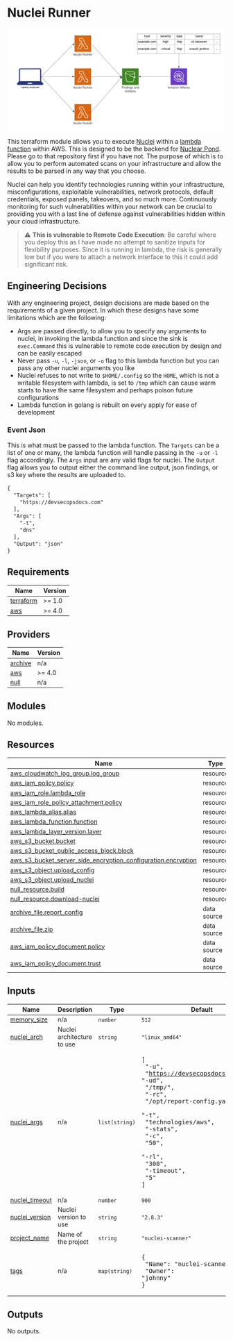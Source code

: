 # Nuclei Runner

![Infrastructure](/static/infrastructure.png)

This terraform module allows you to execute [Nuclei](https://github.com/projectdiscovery/nuclei) within a [lambda function](https://aws.amazon.com/lambda/) within AWS. This is designed to be the backend for [Nuclear Pond](https://github.com/DevSecOpsDocs/Nuclear-Pond). Please go to that repository first if you have not. The purpose of which is to allow you to perform automated scans on your infrastructure and allow the results to be parsed in any way that you choose. 

Nuclei can help you identify technologies running within your infrastructure, misconfigurations, exploitable vulnerabilities, network protocols, default credentials, exposed panels, takeovers, and so much more. Continuously monitoring for such vulnerabilities within your network can be crucial to providing you with a last line of defense against vulnerabilities hidden within your cloud infrastructure. 

> :warning: **This is vulnerable to Remote Code Execution**: Be careful where you deploy this as I have made no attempt to sanitize inputs for flexibility purposes. Since it is running in lambda, the risk is generally low but if you were to attach a network interface to this it could add significant risk. 

## Engineering Decisions

With any engineering project, design decisions are made based on the requirements of a given project. In which these designs have some limitations which are the following:

- Args are passed directly, to allow you to specify any arguments to nuclei, in invoking the lambda function and since the sink is `exec.Command` this is vulnerable to remote code execution by design and can be easily escaped
- Never pass `-u`, `-l`, `-json`, or `-o` flag to this lambda function but you can pass any other nuclei arguments you like
- Nuclei refuses to not write to `$HOME/.config` so the `HOME`, which is not a writable filesystem with lambda, is set to `/tmp` which can cause warm starts to have the same filesystem and perhaps poison future configurations
- Lambda function in golang is rebuilt on every apply for ease of development

### Event Json

This is what must be passed to the lambda function. The `Targets` can be a list of one or many, the lambda function will handle passing in the `-u` or `-l` flag accordingly. The `Args` input are any valid flags for nuclei. The `Output` flag allows you to output either the command line output, json findings, or s3 key where the results are uploaded to. 

```
{
  "Targets": [
    "https://devsecopsdocs.com"
  ],
  "Args": [
    "-t",
    "dns"
  ],
  "Output": "json"
}
```

<!-- BEGIN_TF_DOCS -->
## Requirements

| Name | Version |
|------|---------|
| <a name="requirement_terraform"></a> [terraform](#requirement\_terraform) | >= 1.0 |
| <a name="requirement_aws"></a> [aws](#requirement\_aws) | >= 4.0 |

## Providers

| Name | Version |
|------|---------|
| <a name="provider_archive"></a> [archive](#provider\_archive) | n/a |
| <a name="provider_aws"></a> [aws](#provider\_aws) | >= 4.0 |
| <a name="provider_null"></a> [null](#provider\_null) | n/a |

## Modules

No modules.

## Resources

| Name | Type |
|------|------|
| [aws_cloudwatch_log_group.log_group](https://registry.terraform.io/providers/hashicorp/aws/latest/docs/resources/cloudwatch_log_group) | resource |
| [aws_iam_policy.policy](https://registry.terraform.io/providers/hashicorp/aws/latest/docs/resources/iam_policy) | resource |
| [aws_iam_role.lambda_role](https://registry.terraform.io/providers/hashicorp/aws/latest/docs/resources/iam_role) | resource |
| [aws_iam_role_policy_attachment.policy](https://registry.terraform.io/providers/hashicorp/aws/latest/docs/resources/iam_role_policy_attachment) | resource |
| [aws_lambda_alias.alias](https://registry.terraform.io/providers/hashicorp/aws/latest/docs/resources/lambda_alias) | resource |
| [aws_lambda_function.function](https://registry.terraform.io/providers/hashicorp/aws/latest/docs/resources/lambda_function) | resource |
| [aws_lambda_layer_version.layer](https://registry.terraform.io/providers/hashicorp/aws/latest/docs/resources/lambda_layer_version) | resource |
| [aws_s3_bucket.bucket](https://registry.terraform.io/providers/hashicorp/aws/latest/docs/resources/s3_bucket) | resource |
| [aws_s3_bucket_public_access_block.block](https://registry.terraform.io/providers/hashicorp/aws/latest/docs/resources/s3_bucket_public_access_block) | resource |
| [aws_s3_bucket_server_side_encryption_configuration.encryption](https://registry.terraform.io/providers/hashicorp/aws/latest/docs/resources/s3_bucket_server_side_encryption_configuration) | resource |
| [aws_s3_object.upload_config](https://registry.terraform.io/providers/hashicorp/aws/latest/docs/resources/s3_object) | resource |
| [aws_s3_object.upload_nuclei](https://registry.terraform.io/providers/hashicorp/aws/latest/docs/resources/s3_object) | resource |
| [null_resource.build](https://registry.terraform.io/providers/hashicorp/null/latest/docs/resources/resource) | resource |
| [null_resource.download-nuclei](https://registry.terraform.io/providers/hashicorp/null/latest/docs/resources/resource) | resource |
| [archive_file.report_config](https://registry.terraform.io/providers/hashicorp/archive/latest/docs/data-sources/file) | data source |
| [archive_file.zip](https://registry.terraform.io/providers/hashicorp/archive/latest/docs/data-sources/file) | data source |
| [aws_iam_policy_document.policy](https://registry.terraform.io/providers/hashicorp/aws/latest/docs/data-sources/iam_policy_document) | data source |
| [aws_iam_policy_document.trust](https://registry.terraform.io/providers/hashicorp/aws/latest/docs/data-sources/iam_policy_document) | data source |

## Inputs

| Name | Description | Type | Default | Required |
|------|-------------|------|---------|:--------:|
| <a name="input_memory_size"></a> [memory\_size](#input\_memory\_size) | n/a | `number` | `512` | no |
| <a name="input_nuclei_arch"></a> [nuclei\_arch](#input\_nuclei\_arch) | Nuclei architecture to use | `string` | `"linux_amd64"` | no |
| <a name="input_nuclei_args"></a> [nuclei\_args](#input\_nuclei\_args) | n/a | `list(string)` | <pre>[<br>  "-u",<br>  "https://devsecopsdocs.com",<br>  "-ud",<br>  "/tmp/",<br>  "-rc",<br>  "/opt/report-config.yaml",<br>  "-t",<br>  "technologies/aws",<br>  "-stats",<br>  "-c",<br>  "50",<br>  "-rl",<br>  "300",<br>  "-timeout",<br>  "5"<br>]</pre> | no |
| <a name="input_nuclei_timeout"></a> [nuclei\_timeout](#input\_nuclei\_timeout) | n/a | `number` | `900` | no |
| <a name="input_nuclei_version"></a> [nuclei\_version](#input\_nuclei\_version) | Nuclei version to use | `string` | `"2.8.3"` | no |
| <a name="input_project_name"></a> [project\_name](#input\_project\_name) | Name of the project | `string` | `"nuclei-scanner"` | no |
| <a name="input_tags"></a> [tags](#input\_tags) | n/a | `map(string)` | <pre>{<br>  "Name": "nuclei-scanner",<br>  "Owner": "johnny"<br>}</pre> | no |

## Outputs

No outputs.
<!-- END_TF_DOCS -->